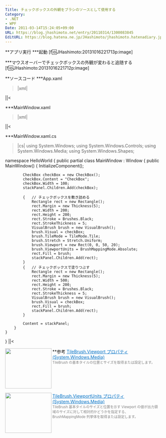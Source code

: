 ```yaml
---
Title: チェックボックスの外観をブラシのソースとして使用する
Category:
- .NET
- WPF
Date: 2011-03-14T15:24:05+09:00
URL: https://blog.jhashimoto.net/entry/20110314/1300083845
EditURL: https://blog.hatena.ne.jp/JHashimoto/jhashimoto.hatenadiary.jp/atom/entry/12921228815717258009
---
```


**アプリ実行
***起動
[f:id:JHashimoto:20131016221713p:image]

***マウスオーバーでチェックボックスの外観が変わると追随する
[f:id:JHashimoto:20131016221712p:image]

**ソースコード
***App.xaml
>|xml|
<Application x:Class="HelloWorld.App"
             xmlns="http://schemas.microsoft.com/winfx/2006/xaml/presentation"
             xmlns:x="http://schemas.microsoft.com/winfx/2006/xaml"
             StartupUri="MainWindow.xaml">
</Application>
||<

***MainWindow.xaml
>|xml|
<Window x:Class="HelloWorld.MainWindow"
        xmlns="http://schemas.microsoft.com/winfx/2006/xaml/presentation"
        xmlns:x="http://schemas.microsoft.com/winfx/2006/xaml"
        Title="MainWindow" Height="500" Width="525">
</Window>
||<

***MainWindow.xaml.cs
>|cs|
using System.Windows;
using System.Windows.Controls;
using System.Windows.Media;
using System.Windows.Shapes;

namespace HelloWorld {
    public partial class MainWindow : Window {
        public MainWindow() {
            InitializeComponent();

            CheckBox checkBox = new CheckBox();
            checkBox.Content = "CheckBox";
            checkBox.Width = 100;
            stackPanel.Children.Add(checkBox);

            {   // チェックボックスを敷き詰める
                Rectangle rect = new Rectangle();
                rect.Margin = new Thickness(5);
                rect.Width = 200;
                rect.Height = 200;
                rect.Stroke = Brushes.Black;
                rect.StrokeThickness = 5;
                VisualBrush brush = new VisualBrush();
                brush.Visual = checkBox;
                brush.TileMode = TileMode.Tile;
                brush.Stretch = Stretch.Uniform;
                brush.Viewport = new Rect(0, 0, 50, 20);
                brush.ViewportUnits = BrushMappingMode.Absolute;
                rect.Fill = brush;
                stackPanel.Children.Add(rect);
            }
            {   // チェックボックスで塗りつぶす
                Rectangle rect = new Rectangle();
                rect.Margin = new Thickness(5);
                rect.Width = 500;
                rect.Height = 200;
                rect.Stroke = Brushes.Black;
                rect.StrokeThickness = 5;
                VisualBrush brush = new VisualBrush();
                brush.Visual = checkBox;
                rect.Fill = brush;
                stackPanel.Children.Add(rect);
            }

            Content = stackPanel;
        }
    }
}
||<

**参考
<a href="http://msdn.microsoft.com/ja-jp/library/system.windows.media.tilebrush.viewport.aspx" target="_blank"><img class="alignleft" align="left" border="0" src="http://capture.heartrails.com/150x130/shadow?http://msdn.microsoft.com/ja-jp/library/system.windows.media.tilebrush.viewport.aspx" alt="" width="150" height="130" /></a><a style="color:#0070C5;" href="http://msdn.microsoft.com/ja-jp/library/system.windows.media.tilebrush.viewport.aspx" target="_blank">TileBrush.Viewport プロパティ (System.Windows.Media)</a><a href="http://b.hatena.ne.jp/entry/http://msdn.microsoft.com/ja-jp/library/system.windows.media.tilebrush.viewport.aspx" target="_blank"><img border="0" src="http://b.hatena.ne.jp/entry/image/http://msdn.microsoft.com/ja-jp/library/system.windows.media.tilebrush.viewport.aspx" alt="" /></a><br><span style="color: #808080;font-size: 80%;">TileBrush の基本タイルの位置とサイズを取得または設定します。</span><br style="clear:both;" />

<a href="http://msdn.microsoft.com/ja-jp/library/system.windows.media.tilebrush.viewportunits.aspx" target="_blank"><img class="alignleft" align="left" border="0" src="http://capture.heartrails.com/150x130/shadow?http://msdn.microsoft.com/ja-jp/library/system.windows.media.tilebrush.viewportunits.aspx" alt="" width="150" height="130" /></a><a style="color:#0070C5;" href="http://msdn.microsoft.com/ja-jp/library/system.windows.media.tilebrush.viewportunits.aspx" target="_blank">TileBrush.ViewportUnits プロパティ (System.Windows.Media)</a><a href="http://b.hatena.ne.jp/entry/http://msdn.microsoft.com/ja-jp/library/system.windows.media.tilebrush.viewportunits.aspx" target="_blank"><img border="0" src="http://b.hatena.ne.jp/entry/image/http://msdn.microsoft.com/ja-jp/library/system.windows.media.tilebrush.viewportunits.aspx" alt="" /></a><br><span style="color: #808080;font-size: 80%;">TileBrush 基本タイルのサイズと位置を示す Viewport の値が出力領域のサイズに対して相対的かどうかを指定する、BrushMappingMode 列挙体を取得または設定します。</span><br style="clear:both;" />
